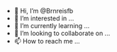 - 👋 Hi, I’m @Brnreisfb
- 👀 I’m interested in ...
- 🌱 I’m currently learning ...
- 💞️ I’m looking to collaborate on ...
- 📫 How to reach me ...

<!---
Brnreisfb/Brnreisfb is a ✨ special ✨ repository because its `README.md` (this file) appears on your GitHub profile.
You can click the Preview link to take a look at your changes.
--->
